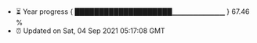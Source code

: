 - ⏳ Year progress { ████████████████████▁▁▁▁▁▁▁▁▁▁ } 67.46 %
- ⏰ Updated on Sat, 04 Sep 2021 05:17:08 GMT


